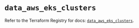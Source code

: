 # `data_aws_eks_clusters`

Refer to the Terraform Registry for docs: [`data_aws_eks_clusters`](https://registry.terraform.io/providers/hashicorp/aws/4.54.0/docs/data-sources/eks_clusters).
